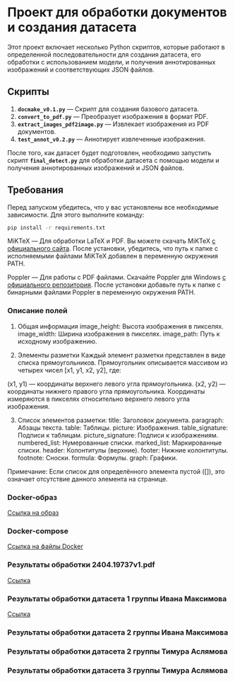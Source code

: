 # Проект для обработки документов и создания датасета

Этот проект включает несколько Python скриптов, которые работают в определенной последовательности для создания датасета, его обработки с использованием модели, и получения аннотированных изображений и соответствующих JSON файлов.

## Скрипты

1. **`docmake_v0.1.py`** — Скрипт для создания базового датасета.
2. **`convert_to_pdf.py`** — Преобразует изображения в формат PDF.
3. **`extract_images_pdf2image.py`** — Извлекает изображения из PDF документов.
4. **`test_annot_v0.2.py`** — Аннотирует извлеченные изображения.

После того, как датасет будет подготовлен, необходимо запустить скрипт **`final_detect.py`** для обработки датасета с помощью модели и получения аннотированных изображений и JSON файлов.

## Требования

Перед запуском убедитесь, что у вас установлены все необходимые зависимости. Для этого выполните команду:

```bash
pip install -r requirements.txt
```

MiKTeX — Для обработки LaTeX и PDF. Вы можете скачать MiKTeX [с официального сайта](https://miktex.org/download). После установки, убедитесь, что путь к папке с исполняемыми файлами MiKTeX добавлен в переменную окружения PATH.

Poppler — Для работы с PDF файлами. Скачайте Poppler для Windows [с официального репозитория](https://github.com/oschwartz10612/poppler-windows/releases/). После установки добавьте путь к папке с бинарными файлами Poppler в переменную окружения PATH.

### Описание полей
1. Общая информация
image_height: Высота изображения в пикселях.
image_width: Ширина изображения в пикселях.
image_path: Путь к исходному изображению.

2. Элементы разметки
Каждый элемент разметки представлен в виде списка прямоугольников. Прямоугольник описывается массивом из четырех чисел [x1, y1, x2, y2], где:

(x1, y1) — координаты верхнего левого угла прямоугольника.
(x2, y2) — координаты нижнего правого угла прямоугольника.
Координаты измеряются в пикселях относительно верхнего левого угла изображения.

3. Список элементов разметки:
title: Заголовок документа.
paragraph: Абзацы текста.
table: Таблицы.
picture: Изображения.
table_signature: Подписи к таблицам.
picture_signature: Подписи к изображениям.
numbered_list: Нумерованные списки.
marked_list: Маркированные списки.
header: Колонтитулы (верхние).
footer: Нижние колонтитулы.
footnote: Сноски.
formula: Формулы.
graph: Графики.

Примечание: Если список для определённого элемента пустой ([]), это означает отсутствие данного элемента на странице.

### Docker-образ
[Ссылка на образ](https://disk.yandex.ru/d/ROETDdQazkIcHw)
### Docker-compose
[Ссылка на файлы Docker](https://disk.yandex.ru/d/X08WqHaCfortfw)
### Результаты обработки 2404.19737v1.pdf
[Ссылка](https://disk.yandex.ru/d/HzpGsYLyQjftBQ)
### Результаты обработки датасета 1 группы Ивана Максимова
[Ссылка](https://disk.yandex.ru/d/gkDQ5gwRvzRi1w)
### Результаты обработки датасета 2 группы Ивана Максимова
[]()
### Результаты обработки датасета 2 группы Тимура Аслямова
[]()
### Результаты обработки датасета 3 группы Тимура Аслямова
[]()